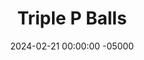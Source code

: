 ---
layout: post
title:  "Triple P Balls"
date:   2024-02-21 00:00:00 -05000
categories: 
- Recipes
- Meme Recipes
permalink: /recipes/triple-p
image: /assets/Food/Meme/3P/3p.jpg
ing: 3p-ing
facts: 3p-facts
Prep: 5
Rest: 
Cook: 
Source1: 
Source2: 
Description: Leave your peanut allergies at the door, because they're not allowed here. I was bored, and wanted to see if I could create something with only peanuts and peanut-like ingredients. Bonus points if you also have peanut oil on hand I guess then. These can serve as little fat and protein balls for a snack, or crumbled into yogurt.
Instructions: 
- Combine peanut butter and pb2 together in a medium bowl. Using a chopper, chop your nuts, and fold into the dough<br><br>

- Roll the dough into balls, and store in the fridge
---